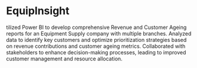 # EquipInsight

tilized Power BI to develop comprehensive Revenue and Customer Ageing reports for an Equipment Supply company with multiple branches. Analyzed data to identify key customers and optimize prioritization strategies based on revenue contributions and customer ageing metrics. Collaborated with stakeholders to enhance decision-making processes, leading to improved customer management and resource allocation.
